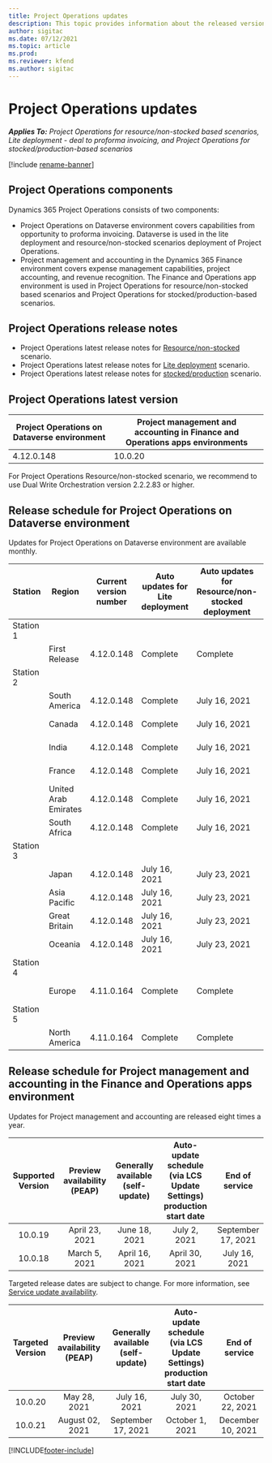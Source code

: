 ```yaml
---
title: Project Operations updates
description: This topic provides information about the released versions of Dynamics 365 Project Operations.
author: sigitac
ms.date: 07/12/2021
ms.topic: article
ms.prod:
ms.reviewer: kfend 
ms.author: sigitac
---
```


# Project Operations updates

_**Applies To:** Project Operations for resource/non-stocked based scenarios, Lite deployment - deal to proforma invoicing, and Project Operations for stocked/production-based scenarios_

[!include [rename-banner](~/includes/cc-data-platform-banner.md)]

## Project Operations components

Dynamics 365 Project Operations consists of two components:

- Project Operations on Dataverse environment covers capabilities from opportunity to proforma invoicing. Dataverse is used in the lite deployment and resource/non-stocked scenarios deployment of Project Operations.
- Project management and accounting in the Dynamics 365 Finance environment covers expense management capabilities, project accounting, and revenue recognition. The Finance and Operations app environment is used in Project Operations for resource/non-stocked based scenarios and Project Operations for stocked/production-based scenarios.

## Project Operations release notes
- Project Operations latest release notes for [Resource/non-stocked](whats-new-july-2021-resource-based.md) scenario.
- Project Operations latest release notes for [Lite deployment](../pro/whats-new/whats-new-july-2021-lite.md) scenario.
- Project Operations latest release notes for [stocked/production](../prod-pma/whats-new/whats-new-jul-2021-stocked.md) scenario.

## Project Operations latest version

| Project Operations on Dataverse environment | Project management and accounting in Finance and Operations apps environments | 
| --- | --- |
| 4.12.0.148 | 10.0.20 |

For Project Operations Resource/non-stocked scenario, we recommend to use Dual Write Orchestration version 2.2.2.83 or higher.

## Release schedule for Project Operations on Dataverse environment

Updates for Project Operations on Dataverse environment are available monthly. 

| Station | Region | Current version number | Auto updates for Lite deployment | Auto updates for Resource/non-stocked deployment | Next version number | Next version generally available |
|-----------|-----------------------|-----------------|--------------|---------------------|---------------------|---------------------|
| Station 1 |   &nbsp;              |    &nbsp;       | &nbsp;       |      &nbsp;         |      &nbsp;         |      &nbsp;         |
|   &nbsp;  | First Release         |  4.12.0.148     | Complete     | Complete            | TBD                 | August 6, 2021        |
| Station 2 |   &nbsp;              |    &nbsp;       | &nbsp;       |      &nbsp;         |      &nbsp;         |      &nbsp;         |
|   &nbsp;  | South America         |  4.12.0.148     | Complete     | July 16, 2021          | TBD                 | August 6, 2021        |
|    &nbsp; | Canada                |  4.12.0.148     | Complete     | July 16, 2021          | TBD                 | August 6, 2021      |
|   &nbsp;  | India                 |  4.12.0.148     | Complete     | July 16, 2021          | TBD                 | August 6, 2021        |
|   &nbsp;  | France                |  4.12.0.148     | Complete     | July 16, 2021             | TBD                 | August 6, 2021      |
|   &nbsp;  | United Arab Emirates  |  4.12.0.148     | Complete     | July 16, 2021             | TBD                 | August 6, 2021        |
|   &nbsp;  | South Africa          |  4.12.0.148     | Complete     | July 16, 2021             | TBD                 | August 6, 2021      |
| Station 3 |      &nbsp;           |     &nbsp;      |     &nbsp;   |      &nbsp;         |      &nbsp;         |      &nbsp;         |
|   &nbsp;  | Japan                 |  4.12.0.148     | July 16, 2021   | July 23, 2021             | TBD                 | August 13, 2021       |
|   &nbsp;  | Asia Pacific          |  4.12.0.148     | July 16, 2021   | July 23, 2021            | TBD                 | August 13, 2021         |
|   &nbsp;  | Great Britain         |  4.12.0.148     | July 16, 2021   | July 23, 2021            | TBD                 | August 13, 2021       |
|   &nbsp;  | Oceania               |  4.12.0.148     | July 16, 2021   | July 23, 2021            | TBD                 | August 13, 2021        |
| Station 4 |     &nbsp;            |     &nbsp;      |     &nbsp;   |      &nbsp;         |      &nbsp;         |      &nbsp;         |
|   &nbsp;  | Europe                |  4.11.0.164     | Complete     | Complete            | 4.12.0.148          | July 16, 2021          |
| Station 5 |     &nbsp;            |     &nbsp;      |     &nbsp;   |      &nbsp;         |      &nbsp;         |      &nbsp;         |
|   &nbsp;  | North America         |  4.11.0.164     | Complete     | Complete            | 4.12.0.148          | July 23, 2021          |



## Release schedule for Project management and accounting in the Finance and Operations apps environment

Updates for Project management and accounting are released eight times a year.

|          Supported Version          | Preview availability (PEAP) | Generally available (self-update) | Auto-update schedule (via LCS Update Settings) production start date |   End of service   |
|:-------------------------:|:---------------------------:|:---------------------------------:|:--------------------------------------------------------------------:|:------------------:|
|          10.0.19          |        April 23, 2021       |            June 18, 2021           |                             July 2, 2021                             | September 17, 2021 |
|          10.0.18          |        March 5, 2021        |           April 16, 2021          |                            April 30, 2021                            |    July 16, 2021   |


Targeted release dates are subject to change. For more information, see [Service update availability](/dynamics365/fin-ops-core/fin-ops/get-started/public-preview-releases?toc=%2fdynamics365%2ffinance%2ftoc.json).

|          Targeted Version          | Preview availability (PEAP) | Generally available (self-update) | Auto-update schedule (via LCS Update Settings) production start date |   End of service   |
|:-------------------------:|:---------------------------:|:---------------------------------:|:--------------------------------------------------------------------:|:------------------:|
|          10.0.20          |         May 28, 2021        |           July 16, 2021           |                             July 30, 2021                             |  October 22, 2021  |
|          10.0.21          |         August 02, 2021     |           September 17, 2021      |                             October 1, 2021                           |  December 10, 2021  |


[!INCLUDE[footer-include](../includes/footer-banner.md)]
